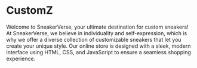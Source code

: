 # CustomZ

Welcome to SneakerVerse, your ultimate destination for custom sneakers! At SneakerVerse, we believe in individuality and self-expression, which is why we offer a diverse collection of customizable sneakers that let you create your unique style. Our online store is designed with a sleek, modern interface using HTML, CSS, and JavaScript to ensure a seamless shopping experience.
